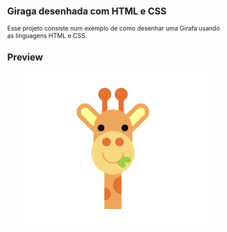 ## Giraga desenhada com HTML e CSS

Esse projeto consiste num exemplo de como desenhar uma Girafa usando as linguagens HTML e CSS.

## Preview

<p align="center"><img src="https://github.com/PHPauloReis/giraffe-css/blob/main/img/cover.png?raw=true" width="430"></p>
